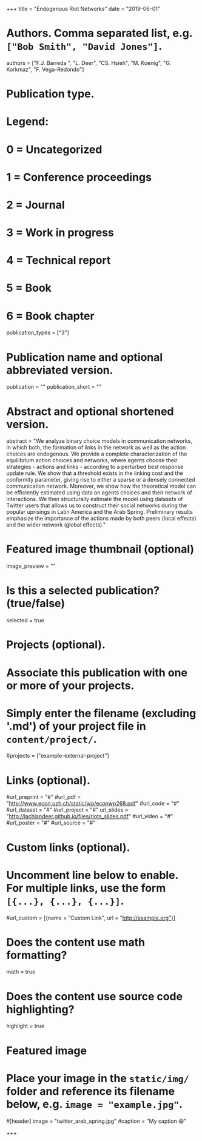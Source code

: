 +++
title = "Endogenous Riot Networks"
date = "2019-06-01"

# Authors. Comma separated list, e.g. `["Bob Smith", "David Jones"]`.
authors = ["F.J. Barreda ", "L. Deer",  "CS. Hsieh",  "M. Koenig", "G. Korkmaz", "F. Vega-Redondo"]

# Publication type.
# Legend:
# 0 = Uncategorized
# 1 = Conference proceedings
# 2 = Journal
# 3 = Work in progress
# 4 = Technical report
# 5 = Book
# 6 = Book chapter
publication_types = ["3"]

# Publication name and optional abbreviated version.
publication = ""
publication_short = ""

# Abstract and optional shortened version.
abstract = "We analyze binary choice models in communication networks, in which both, the formation of links in the network as well as the action choices are endogenous. We provide a complete characterization of  the equilibrium action choices and networks, where agents choose their strategies - actions and links - according to a perturbed best response update rule. We show that a threshold exists in the linking cost and the conformity parameter, giving rise to either a sparse or a densely connected communication network. Moreover, we show how the theoretical model can be efficiently estimated using data on agents choices and their network of interactions. We then structurally estimate the model using datasets of Twitter users that allows us to construct their social networks during the popular uprisings in Latin America and the Arab Spring. Preliminary results emphasize the importance of the actions made by both peers (local effects) and the wider network (global effects)."

# Featured image thumbnail (optional)
image_preview = ""

# Is this a selected publication? (true/false)
selected = true

# Projects (optional).
#   Associate this publication with one or more of your projects.
#   Simply enter the filename (excluding '.md') of your project file in `content/project/`.
#projects = ["example-external-project"]

# Links (optional).
#url_preprint = "#"
#url_pdf = "http://www.econ.uzh.ch/static/wp/econwp268.pdf"
#url_code = "#"
#url_dataset = "#"
#url_project = "#"
url_slides = "http://lachlandeer.github.io/files/riots_slides.pdf"
#url_video = "#"
#url_poster = "#"
#url_source = "#"

# Custom links (optional).
#   Uncomment line below to enable. For multiple links, use the form `[{...}, {...}, {...}]`.
#url_custom = [{name = "Custom Link", url = "http://example.org"}]

# Does the content use math formatting?
math = true

# Does the content use source code highlighting?
highlight = true

# Featured image
# Place your image in the `static/img/` folder and reference its filename below, e.g. `image = "example.jpg"`.
#[header]
image = "twitter_arab_spring.jpg"
#caption = "My caption :smile:"

+++
